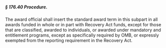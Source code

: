 ##### § 176.40 Procedure. #####

The award official shall insert the standard award term in this subpart in all awards funded in whole or in part with Recovery Act funds, except for those that are classified, awarded to individuals, or awarded under mandatory and entitlement programs, except as specifically required by OMB, or expressly exempted from the reporting requirement in the Recovery Act.